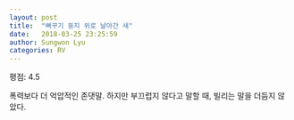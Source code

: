 ```yaml
---
layout: post
title:  "뻐꾸기 둥지 위로 날아간 새"
date:   2018-03-25 23:25:59
author: Sungwon Lyu
categories: RV
---
```


평점: 4.5

폭력보다 더 억압적인 존댓말. 하지만 부끄럽지 않다고 말할 때, 빌리는 말을 더듬지 않았다.
